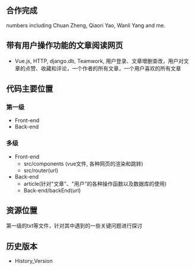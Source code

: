 ## 合作完成
numbers including Chuan Zheng, Qiaori Yao, Wanli Yang and me.

## 带有用户操作功能的文章阅读网页
- Vue.js, HTTP, django.db, Teamwork, 用户登录、文章增删查改，用户对文章的点赞、收藏和评论，一个作者的所有文章，一个用户喜欢的所有文章

## 代码主要位置
### 第一级
- Front-end
- Back-end

### 多级
- Front-end
    - src/components (vue文件, 各种网页的渲染和跳转)
    - src/router(url)
- Back-end
    - article(针对"文章"、"用户"的各种操作函数以及数据库的使用)
    - Back-end/backEnd(url)

## 资源位置
第一级的txt等文件，针对其中遇到的一些关键问题进行探讨

## 历史版本
- History_Version